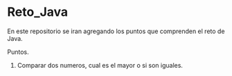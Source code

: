 # Reto_Java

En este repositorio se iran agregando los puntos que comprenden el reto de Java.

Puntos.

1. Comparar dos numeros, cual es el mayor o si son iguales.

